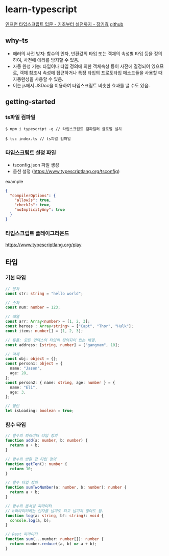 # learn-typescript

[인프런 타입스크립트 입문 - 기초부터 실전까지 - 장기효](https://www.inflearn.com/course/%ED%83%80%EC%9E%85%EC%8A%A4%ED%81%AC%EB%A6%BD%ED%8A%B8-%EC%9E%85%EB%AC%B8)
[github](https://github.com/joshua1988/learn-typescript)

## why-ts
- 에러의 사전 방지: 함수의 인자, 반환값의 타입 또는 객체의 속성별 타입 등을 정의하여, 사전에 에러를 방지할 수 있음.
- 자동 완성 기능: 타입이나 타입 정의에 의한 객체속성 등이 사전에 결정되어 있으므로, 객체 참조시 속성에 접근하거나 특정 타입의 프로토타입 메소드들을 사용할 때 자동완성을 사용할 수 있음.
- 이는 js에서 JSDoc을 이용하여 타입스크립트 비슷한 효과를 낼 수도 있음.

## getting-started
### ts파일 컴파일
```
$ npm i typescript -g // 타입스크립트 컴파일러 글로벌 설치

$ tsc index.ts // ts파일 컴파일
```
### 타입스크립트 설정 파일
- tsconfig.json 파일 생성
- 옵션 설정 (https://www.typescriptlang.org/tsconfig)

example
```json
{
  "compilerOptions": {
    "allowJs": true,
    "checkJs": true,
    "noImplicityAny": true
  }
}
```

### 타입스크립트 플레이그라운드
https://www.typescriptlang.org/play

## 타입
### 기본 타입
```ts
// 문자
const str: string = "hello world";

// 숫자
const num: number = 123;

// 배열
const arr: Array<number> = [1, 2, 3];
const heroes : Array<string> = ["Capt", "Thor", "Hulk"];
const items: number[] = [1, 2, 3];

// 튜플: 모든 인덱스의 타입이 정의되어 있는 배열.
const address: [string, number] = ["gangnam", 10];

// 객체
const obj: object = {};
const person1: object = {
  name: "Jason",
  age: 28,
};
const person2: { name: string, age: number } = {
  name: "Eli",
  age: 3,
};

// 불린
let isLoading: boolean = true;
```

### 함수 타입
```ts
// 함수의 파라미터 타입 정의
function add(a: number, b: number) {
  return a + b;
}

// 함수의 반환 값 타입 정의
function getTen(): number {
  return 10;
}

// 함수 타입 정의
function sumTwoNumber(a: number, b: number): number {
  return a + b;
}

// 함수의 옵셔널 파라미터
// b파라미터에는 인자를 넘겨도 되고 넘기지 않아도 됨.
function log(a: string, b?: string): void {
  console.log(a, b);
}

// Rest 파라미터
function sum(...number: number[]): number {
  return number.reduce((a, b) => a + b);
}
```
